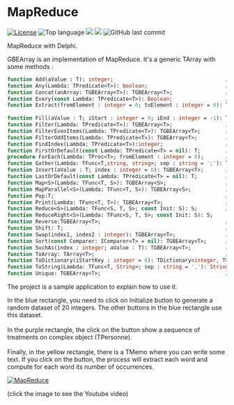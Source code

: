 # MapReduce
[![License](https://img.shields.io/badge/License-MIT-green.svg)](https://opensource.org/licenses/MIT)
![Top language](https://img.shields.io/github/languages/top/gbegreg/MapReduce)
[![](https://tokei.rs/b1/github/gbegreg/MapReduce?category=code)](https://github.com//gbegreg/MapReduce)
[![](https://tokei.rs/b1/github/gbegreg/MapReduce?category=files)](https://github.com//gbegreg/MapReduce)
![GitHub last commit](https://img.shields.io/github/last-commit/gbegreg/MapReduce)

MapReduce with Delphi.

GBEArray is an implementation of MapReduce. It's a generic TArray<T> with some methods :<br /> 
```pascal
function Add(aValue : T): integer;                                    // Add a value to the end of the array and return the new length
function Any(Lambda: TPredicate<T>): boolean;                         // any : is there at least one element that corresponds to the request
function Concat(anArray: TGBEArray<T>): TGBEArray<T>;                 // Concat : concat this TGBEArray<T> with another TGBEArray<T> into a new one
function Every(const Lambda: TPredicate<T>): Boolean;                 // Each element respects the lambda
function Extract(fromElement : integer = 0; toElement : integer = 0): TGBEArray<T>; // Extract element from an TGBEArray from fromElement indice to toElement indice to a new TGBEArray
                                                                                           // if fromElement or toElement are negative, it's indicate an offset from the end of the TGBEArray
function Fill(aValue : T; iStart : integer = 0; iEnd : integer = -1): TGBEArray<T>;       // Fill an TGBEArray<T> with aValue. If the TGBEArray is empty and the iStart at 0, then iEnd parameter specify also the length of the TGBEArray<T>
function Filter(Lambda: TPredicate<T>): TGBEArray<T>;                 // filter
function FilterEvenItems(Lambda: TPredicate<T>): TGBEArray<T>;        // filter on even items only
function FilterOddItems(Lambda: TPredicate<T>): TGBEArray<T>;         // filter on odd items only
function FindIndex(Lambda: TPredicate<T>):integer;                    // Return first index of element that match with the predicate
function FirstOrDefault(const Lambda: TPredicate<T> = nil): T;        // Return first element or first element from a predicate (if predicate set) or the default value of T
procedure ForEach(Lambda: TProc<T>; fromElement : integer = 0);       // execute lambda for all elements don't return object
function Gather(Lambda: TFunc<T,string, string>; sep : string = ';'): TGBEArray<string>; // group the keys/values and return a TGBEArray<string>
function Insert(aValue : T; index : integer = 0): TGBEArray<T>;       // Insert aValue at index position and return a new TGBEArray
function LastOrDefault(const Lambda: TPredicate<T> = nil): T;         // Return first element or first element from a predicate (if predicate set) or the default value of T
function Map<S>(Lambda: TFunc<T, S>): TGBEArray<S>;                   // map
function MapParallel<S>(Lambda: TFunc<T, S>): TGBEArray<S>;           // mapParallel
function Pop:T;                                                       // return the last item of the array and remove it from the array
function Print(Lambda: TFunc<T, T>): TGBEArray<T>;                    // print the data
function Reduce<S>(Lambda: TFunc<S, T, S>; const Init: S): S;         // reduce
function ReduceRight<S>(Lambda: TFunc<S, T, S>; const Init: S): S;
function Reverse:TGBEArray<T>;                                        // Reverse the array
function Shift: T;                                                    // return the first item of the array and remove it from the array
function Swap(index1, index2 : integer): TGBEArray<T>;                // Return new TGBEArra<T> with swap item1 and item2
function Sort(const Comparer: IComparer<T> = nil): TGBEArray<T>;      // sort
function SuchAs(index : integer; aValue : T): TGBEArray<T>;           // Generate a new Array with the same datas but with aValue at index position
function ToArray: TArray<T>;                                          // convert TGBEArry to TArray
function ToDictionary(iStartKey : integer = 0): TDictionary<integer, T>;  // convert to TDictionary with an optional paramter to specify the start index of key
function ToString(Lambda: TFunc<T, String>; sep : string = ','): String; // convert to string
function Unique: TGBEArray<T>;                                        // Retunr a new TGBEArray<T> without duplicates
```
  

The project is a sample application to explain how to use it.

In the blue rectangle, you need to click on Initialize button to generate a random dataset of 20 integers. The other buttons in the blue rectangle use this dataset.<br><br>
In the purple rectangle, the click on the button show a sequence of treatments on complex object (TPersonne).<br><br>
Finally, in the yellow rectangle, there is a TMemo where you can write some text. If you click on the button, the process will extract each word and compute for each word its number of occurrences.
 
[![MapReduce](http://img.youtube.com/vi/-KurgNbHmvQ/0.jpg)](https://www.youtube.com/watch?v=-KurgNbHmvQ)

(click the image to see the Youtube video)
